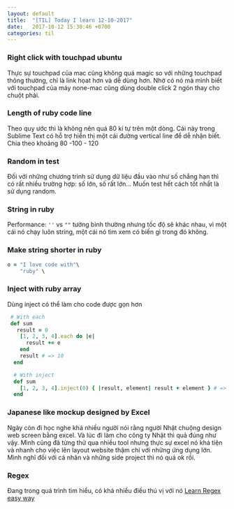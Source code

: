 ```yaml
---
layout: default
title:  "[TIL] Today I learn 12-10-2017"
date:   2017-10-12 15:30:46 +0700
categories: til
---
```


### Right click with touchpad ubuntu
Thực sự touchpad của mac cũng không quá magic so với những touchpad thông thường, chỉ là link họat hơn và dễ dùng hơn. Nhờ có nó mà mình biết với touchpad của máy none-mac cũng dùng double click 2 ngón thay cho chuột phải.

### Length of ruby code line
Theo quy ước thì là không nên quá 80 kí tự trên một dòng. Cái này trong Sublime Text có hỗ trợ hiển thị một cái đường vertical line để dễ nhận biết. Chia theo khoảng 80 -100 - 120

### Random in test
Đối với những chương trình sử dụng dữ liệu đầu vào như số chẳng hạn thì có rất nhiều trường hợp: số lớn, số rất lớn... Muốn test hết cách tốt nhất là sử dụng random.

### String in ruby
Performance: `''` vs `""` tưởng bình thường nhưng tốc độ sẽ khác nhau, vì một cái nó chạy luôn string, một cái nó tìm xem có biến gì trong đó không.

### Make string shorter in ruby
```ruby
o = "I love code with"\
    "ruby" \
```

### Inject with ruby array
Dùng inject có thể làm cho code được gọn hơn
```ruby
 # With each
 def sum
   result = 0
    [1, 2, 3, 4].each do |e|
      result += e
    end
    result # => 10
  end

  # With inject
  def sum
    [1, 2, 3, 4].inject(0) { |result, element| result + element } # => 10
  end
```
### Japanese like mockup designed by Excel
Ngày còn đi học nghe khá nhiều người nói rằng người Nhật chuộng design web screen bằng excel. Và lúc đi làm cho công ty Nhật thì quả đúng như vậy. Mình cũng đã từng thử qua nhiều tool nhưng thực sự excel nó khá tiện và nhanh cho việc lên layout website thậm chí với những ứng dụng lớn. Mình nghĩ đối với cá nhân và những side project thì nó quá ok rồi.

### Regex
Đang trong quá trình tìm hiểu, có khá nhiều điều thú vị với nó
[Learn Regex easy way](https://github.com/zeeshanu/learn-regex)